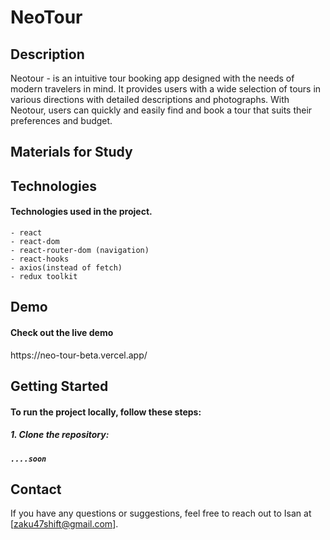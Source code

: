 <h1>NeoTour</h1>

<h2>Description</h2>

Neotour - is an intuitive tour booking app designed with the needs of modern travelers in mind. It provides users with a wide selection of tours in various directions with detailed descriptions and photographs.
With Neotour, users can quickly and easily find and book a tour that suits their preferences and budget.

<h2>Materials for Study</h2>

<h2>Technologies</h2>

<h4>Technologies used in the project.</h4>

    - react
    - react-dom
    - react-router-dom (navigation)
    - react-hooks
    - axios(instead of fetch)
    - redux toolkit

<h2>Demo</h2>

<h4>Check out the live demo </h4> https://neo-tour-beta.vercel.app/

<h2>Getting Started</h2>

<h4>To run the project locally, follow these steps:</h4>

<h5>1. Clone the repository:<h5>

    ....soon

<h2>Contact</h2>

If you have any questions or suggestions, feel free to reach out to Isan at [zaku47shift@gmail.com].
